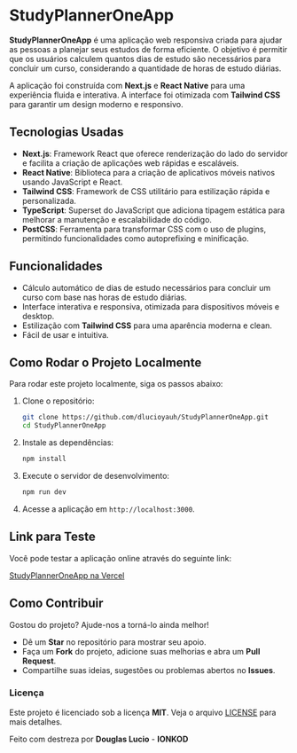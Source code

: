 
# StudyPlannerOneApp

**StudyPlannerOneApp** é uma aplicação web responsiva criada para ajudar as pessoas a planejar seus estudos de forma eficiente. O objetivo é permitir que os usuários calculem quantos dias de estudo são necessários para concluir um curso, considerando a quantidade de horas de estudo diárias.

A aplicação foi construída com **Next.js** e **React Native** para uma experiência fluida e interativa. A interface foi otimizada com **Tailwind CSS** para garantir um design moderno e responsivo.

## Tecnologias Usadas

- **Next.js**: Framework React que oferece renderização do lado do servidor e facilita a criação de aplicações web rápidas e escaláveis.
- **React Native**: Biblioteca para a criação de aplicativos móveis nativos usando JavaScript e React.
- **Tailwind CSS**: Framework de CSS utilitário para estilização rápida e personalizada.
- **TypeScript**: Superset do JavaScript que adiciona tipagem estática para melhorar a manutenção e escalabilidade do código.
- **PostCSS**: Ferramenta para transformar CSS com o uso de plugins, permitindo funcionalidades como autoprefixing e minificação.

## Funcionalidades

- Cálculo automático de dias de estudo necessários para concluir um curso com base nas horas de estudo diárias.
- Interface interativa e responsiva, otimizada para dispositivos móveis e desktop.
- Estilização com **Tailwind CSS** para uma aparência moderna e clean.
- Fácil de usar e intuitiva.

## Como Rodar o Projeto Localmente

Para rodar este projeto localmente, siga os passos abaixo:

1. Clone o repositório:

   ```bash
   git clone https://github.com/dlucioyauh/StudyPlannerOneApp.git
   cd StudyPlannerOneApp
   ```

2. Instale as dependências:

   ```bash
   npm install
   ```

3. Execute o servidor de desenvolvimento:

   ```bash
   npm run dev
   ```

4. Acesse a aplicação em `http://localhost:3000`.

## Link para Teste

Você pode testar a aplicação online através do seguinte link:

[StudyPlannerOneApp na Vercel](https://study-planner-one-me5vaz35d-dlucioyauhs-projects.vercel.app/)

## Como Contribuir

Gostou do projeto? Ajude-nos a torná-lo ainda melhor!

- Dê um **Star** no repositório para mostrar seu apoio.
- Faça um **Fork** do projeto, adicione suas melhorias e abra um **Pull Request**.
- Compartilhe suas ideias, sugestões ou problemas abertos no **Issues**.

### Licença

Este projeto é licenciado sob a licença **MIT**. Veja o arquivo [LICENSE](LICENSE) para mais detalhes.

Feito com destreza por **Douglas Lucio** - **IONKOD**


